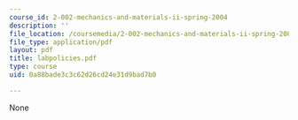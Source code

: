 ```yaml
---
course_id: 2-002-mechanics-and-materials-ii-spring-2004
description: ''
file_location: /coursemedia/2-002-mechanics-and-materials-ii-spring-2004/0a88bade3c3c62d26cd24e31d9bad7b0_labpolicies.pdf
file_type: application/pdf
layout: pdf
title: labpolicies.pdf
type: course
uid: 0a88bade3c3c62d26cd24e31d9bad7b0

---
```

None